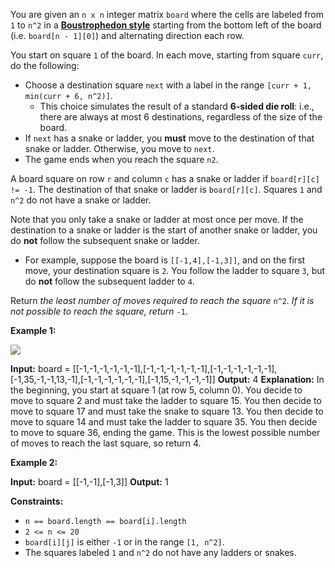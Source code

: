 
You are given an  `n x n`  integer matrix  `board`  where the cells are labeled from  `1`  to  `n^2`  in a  [**Boustrophedon style**](https://en.wikipedia.org/wiki/Boustrophedon)  starting from the bottom left of the board (i.e.  `board[n - 1][0]`) and alternating direction each row.

You start on square  `1`  of the board. In each move, starting from square  `curr`, do the following:

-   Choose a destination square  `next`  with a label in the range  `[curr + 1, min(curr + 6, n^2)]`.
    -   This choice simulates the result of a standard  **6-sided die roll**: i.e., there are always at most 6 destinations, regardless of the size of the board.
-   If  `next`  has a snake or ladder, you  **must**  move to the destination of that snake or ladder. Otherwise, you move to  `next`.
-   The game ends when you reach the square  `n2`.

A board square on row  `r`  and column  `c`  has a snake or ladder if  `board[r][c] != -1`. The destination of that snake or ladder is  `board[r][c]`. Squares  `1`  and  `n^2`  do not have a snake or ladder.

Note that you only take a snake or ladder at most once per move. If the destination to a snake or ladder is the start of another snake or ladder, you do  **not**  follow the subsequent snake or ladder.

-   For example, suppose the board is  `[[-1,4],[-1,3]]`, and on the first move, your destination square is  `2`. You follow the ladder to square  `3`, but do  **not**  follow the subsequent ladder to  `4`.

Return  _the least number of moves required to reach the square_ `n^2`_. If it is not possible to reach the square, return_ `-1`.

**Example 1:**

![](https://assets.leetcode.com/uploads/2018/09/23/snakes.png)

**Input:** board = [[-1,-1,-1,-1,-1,-1],[-1,-1,-1,-1,-1,-1],[-1,-1,-1,-1,-1,-1],[-1,35,-1,-1,13,-1],[-1,-1,-1,-1,-1,-1],[-1,15,-1,-1,-1,-1]]
**Output:** 4
**Explanation:**
In the beginning, you start at square 1 (at row 5, column 0).
You decide to move to square 2 and must take the ladder to square 15.
You then decide to move to square 17 and must take the snake to square 13.
You then decide to move to square 14 and must take the ladder to square 35.
You then decide to move to square 36, ending the game.
This is the lowest possible number of moves to reach the last square, so return 4.

**Example 2:**

**Input:** board = [[-1,-1],[-1,3]]
**Output:** 1

**Constraints:**

-   `n == board.length == board[i].length`
-   `2 <= n <= 20`
-   `board[i][j]`  is either  `-1`  or in the range  `[1, n^2]`.
-   The squares labeled  `1`  and  `n^2`  do not have any ladders or snakes.